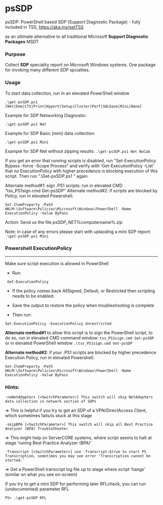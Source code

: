 # psSDP
psSDP: PowerShell based SDP (Support Diagnostic Package) - fully included in TSS, https://aka.ms/getTSS

as an ultimate alternative to all traditional Microsoft **Support Diagnostic Packages** MSDT

### Purpose
Collect **SDP** speciality report on Microsoft Windows systems. One package for invoking many different SDP spcialties.

### Usage
To start data collection, run in an elevated PowerShell window

 ` .\get-psSDP.ps1 [Net|Dom|CTS|Print|HyperV|Setup|Cluster|Perf|SQLbase|Mini|Nano] `
 
 Example for SDP Networking Diagnostic: 
 
  `.\get-psSDP.ps1 Net`

 Example for SDP Basic (mini) data collection: 
 
 `.\get-psSDP.ps1 Mini`
 
  Example for SDP Net without zipping results:
  `.\get-psSDP.ps1 Net NoCab`
   
If you get an error that running scripts is disabled, run "Set-ExecutionPolicy Bypass -force -Scope Process" and verify with 'Get-ExecutionPolicy -List' that no ExecutionPolicy with higher precedence is blocking execution of this script.
Then run ".\Get-psSDP.ps1 <speciality-of-SDP>" again.

Alternate method#1: sign .PS1 scripts: run in elevated CMD "tss_PS1sign.cmd Get-psSDP"
Alternate method#2:  if scripts are blocked by Policy, run in elevated Powershell: 

  `Set-ItemProperty -Path HKLM:\Software\Policies\Microsoft\Windows\PowerShell -Name ExecutionPolicy -Value ByPass`

Action: Send us the file _psSDP_NET_%computername%_<date-time>.zip_

Note: in case of any errors please start with uplaoding a mini SDP report: 
 `.\get-psSDP.ps1 Mini`


### Powershell ExecutionPolicy
--------------------------
Make sure script execution is allowed in PowerShell

-	Run: 

 ` Get-ExecutionPolicy`

-	If the policy comes back AllSigned, Default, or Restricted then scripting needs to be enabled.
-	Save the output to restore the policy when troubleshooting is complete

-	Then run: 

 `Set-ExecutionPolicy -ExecutionPolicy Unrestricted`

**Alternate method#1** to allow this script is to sign the PowerShell script, to do so, run in elevated CMD command window:
  `tss_PS1sign.cmd Get-psSDP`
or in elevated PowerShell window
  `.\tss_PS1sign.cmd Get-psSDP`
  
 **Alternate method#2**:  if your .PS1 scripts are blocked by higher precedence Execution Policy, run in elevated Powershell: 

  `Set-ItemProperty -Path HKLM:\Software\Policies\Microsoft\Windows\PowerShell -Name ExecutionPolicy -Value ByPass`

### Hints:
   `-noNetAdapters [<SwitchParameter>]
        This switch will skip NetAdapters data collection in network section of SDPs `
        
=>	This is helpful if you try to get an SDP of a VPN/DirectAccess Client, which sometimes fails/is stuck at this stage

   `-skipBPA [<SwitchParameter>]
        This switch will skip all Best Practice Analyzer (BPA) TroubleShooter `
        
=>	This might help on ServerCORE systems, where script seems to halt at stage 'runing Best Practice Analyzer (BPA)'

   `-Transcript [<SwitchParameter>]
        use -Transcript:$true to start PS Transcription, sometimes you may see error 'Transcription cannot be started.' `
        
=>	Get a PowerShell transcript log file up to stage where script ‘hangs’ (similar on what you see on-screen)

If you try to get a mini SDP for performing later RFLcheck, you  can run (undocumented) parameter RFL

   `PS> .\get-psSDP RFL `
